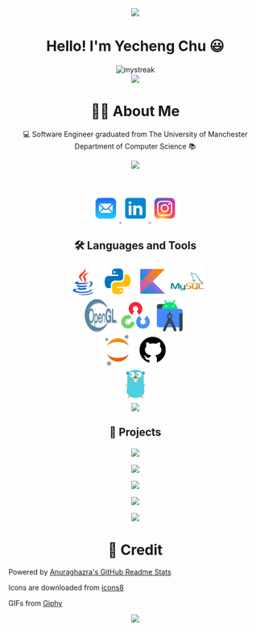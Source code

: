 <div id="header" align="center">
    <a href="https://yechengchu.github.io"><img src="https://media.giphy.com/media/6FT3QE3AJMfwJDZBNr/giphy.gif" width="300"/></a>
</div>

<h1 align="center">
  Hello! I'm Yecheng Chu 😃
</h1>


<div align="center">
  <img align="center" src="https://github-readme-streak-stats.herokuapp.com/?user=YechengChu&hide_border=true&theme=buefy" alt="mystreak"/>
</div>


<div align="center">
  <img align="center" src="https://github-readme-stats.vercel.app/api?username=YechengChu&show_icons=true&hide_border=true&hide_title=true&line_height=30&theme=buefy" />
</div>

<!-- <div align="center">
  <img align="center" src="https://activity-graph.herokuapp.com/graph?username=YechengChu&theme=buefy&hide_border=true&area=true&hide_title=true&bg_color=white"/>
</div> -->

<h1 align="center">
  🙎‍♂️ About Me
</h1>

<p align="center">
  💻 Software Engineer graduated from The University of Manchester Department of Computer Science 📚
</p>

<div id="header" align="center">
   <a href="https://www.manchester.ac.uk"><img src="https://media.giphy.com/media/7OQpC4XSFSNpuyCDNU/giphy.gif" width="170"/></a>
</div>
<br></br>
<p align="center">
  <a href="mailto:szcyc27@163.com">
    <img src="icons/icons8-mail.svg" width=55 height=55> 
  </a>
  
  <a href="https://www.linkedin.com/in/yecheng-chu">
    <img src="icons/icons8-linkedin.svg" width=55 height=55>
  </a>

  <a href="https://instagram.com/wbszhc">
    <img src="icons/icons8-instagram.svg" width=55 height=55>
  </a>

</p>


<h2 align="center">
  🛠 Languages and Tools
</h2>

<div align="center">
  <!-- https://icons8.com/icons -->
  <a href="https://www.java.com/en/"><img src="icons/icons8-java.svg" width=65 height=65></a>
  <a href="https://www.python.org/"><img src="icons/icons8-python.svg" width=65 height=65></a>
  <a href="https://kotlinlang.org"><img src="icons/icons8-kotlin.svg" width=65 height=65></a>
  <a href="https://www.mysql.com"><img src="icons/icons8-mysql-logo.svg" width=65 height=65></a>
</div>

<div align="center">
  <a href="https://www.opengl.org"><img src="icons/Opengl-logo.svg" width=65 height=65></a>
  <a href="https://opencv.org"><img src="icons/icons8-opencv.svg" width=65 height=65></a>
  <a href="https://developer.android.com/studio"><img src="icons/icons8-android-studio.svg" width=65 height=65></a>
</div>

<div align="center">
  <a href="https://jupyter.org"><img src="icons/icons8-jupyter.svg" width=65 height=65></a>
  <a href="https://github.com"><img src="icons/icons8-github.svg" width=65 height=65></a>
</div>

<div align="center">
  <a href="https://go.dev"><img src="icons/icons8-golang.svg" width=65 height=65></a>
</div>

<div align="center"> 
  <img height=180 align="center" src="https://github-readme-stats.vercel.app/api/top-langs/?username=YechengChu&hide=javascript,html,css,shell,jupyter%20notebook&langs_count=8&layout=compact&theme=buefy" />
  <!--&langs_count=7&layout=compact-->
</div>

<h2 align="center">
  📝 Projects
</h2>

<div align="center">
  
<a href="https://yechengchu.github.io/ACDemo/"> <img align="center" src="https://github-readme-stats.vercel.app/api/pin/?username=YechengChu&repo=ACDemo&show_owner=true&theme=buefy" /></a>
  
<a href="https://github.com/YechengChu/particle-systems"> <img align="center" src="https://github-readme-stats.vercel.app/api/pin/?username=YechengChu&repo=particle-systems&show_owner=true&theme=buefy" /></a>

<a href="https://github.com/YechengChu/question-classifier"><img align="center" src="https://github-readme-stats.vercel.app/api/pin/?username=YechengChu&repo=question-classifier&show_owner=true&theme=buefy" /></a>

<a href="https://github.com/YechengChu/practice-go-project"><img align="center" src="https://github-readme-stats.vercel.app/api/pin/?username=YechengChu&repo=practice-go-project&show_owner=true&theme=buefy" /></a>
  
<a href="https://github.com/YechengChu/simple-Android"><img align="center" src="https://github-readme-stats.vercel.app/api/pin/?username=YechengChu&repo=simple-Android&show_owner=true&theme=buefy" /></a>
  
</div>

<h1 align="center">
  🎉 Credit
</h1>

Powered by [Anuraghazra's GitHub Readme Stats](https://github.com/anuraghazra/github-readme-stats)

Icons are downloaded from [icons8](https://icons8.com)

GIFs from [Giphy](https://giphy.com/stickers/)

<div id="header" align="center">
  <a href="https://github.com/GloC99/GloC99"><img src="https://media.giphy.com/media/7ah0382wGac1Qtv0f7/giphy.gif" width="300"/></a>
</div>

<!--<div id="header" align="center">
  <img src="https://media.giphy.com/media/cnRAfgZ4GegyzqR1Yt/giphy.gif" width="200"/>
</div>-->
